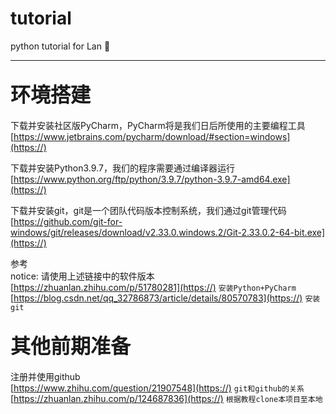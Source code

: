 # tutorial

python tutorial for Lan 🚀️ 

---

## <font size="6">**环境搭建**</font>

下载并安装社区版PyCharm，PyCharm将是我们日后所使用的主要编程工具
[https://www.jetbrains.com/pycharm/download/#section=windows](https://)

下载并安装Python3.9.7，我们的程序需要通过编译器运行  
[https://www.python.org/ftp/python/3.9.7/python-3.9.7-amd64.exe](https://)

下载并安装git，git是一个团队代码版本控制系统，我们通过git管理代码  
[https://github.com/git-for-windows/git/releases/download/v2.33.0.windows.2/Git-2.33.0.2-64-bit.exe](https://)

参考  
notice: 请使用上述链接中的软件版本  
[https://zhuanlan.zhihu.com/p/51780281](https://) `安装Python+PyCharm`
[https://blog.csdn.net/qq_32786873/article/details/80570783](https://) `安装git`

## <font size="6">**其他前期准备**</font>

注册并使用github  
[https://www.zhihu.com/question/21907548](https://)  `git和github的关系`  
[https://zhuanlan.zhihu.com/p/124687836](https://)  `根据教程clone本项目至本地`

